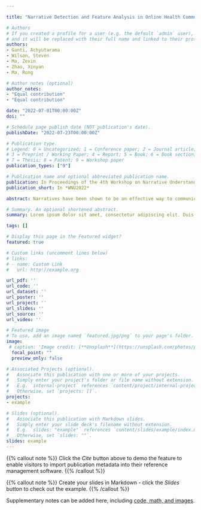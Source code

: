 ```yaml
---

title: "Narrative Detection and Feature Analysis in Online Health Communities"

# Authors
# If you created a profile for a user (e.g. the default `admin` user), write the username (folder name) here 
# and it will be replaced with their full name and linked to their profile.
authors:
- Ganti, Achyutarama
- Wilson, Steven
- Ma, Zexin
- Zhao, Xinyan
- Ma, Rong

# Author notes (optional)
author_notes:
- "Equal contribution"
- "Equal contribution"

date: "2022-07-01T00:00:00Z"
doi: ""

# Schedule page publish date (NOT publication's date).
publishDate: "2022-07-23T00:00:00Z"

# Publication type.
# Legend: 0 = Uncategorized; 1 = Conference paper; 2 = Journal article;
# 3 = Preprint / Working Paper; 4 = Report; 5 = Book; 6 = Book section;
# 7 = Thesis; 8 = Patent; 9 = Workshop paper
publication_types: ["9"]

# Publication name and optional abbreviated publication name.
publication: In Proceedings of the 4th Workshop on Narrative Understanding Jul 2022*
publication_short: In *WNU2022*

abstract: Narratives have been shown to be an effective way to communicate health risks and promote health behavior change, and given the growing amount of health information being shared on social media, it is crucial to study health-related narratives in social media. However, expert identification of a large number of narrative texts is a time consuming process, and larger scale studies on the use of narratives may be enabled through automatic text classification approaches. Prior work has demonstrated that automatic narrative detection is possible, but modern deep learning approaches have not been used for this task in the domain of online health communities. Therefore, in this paper, we explore the use of deep learning methods to automatically classify the presence of narratives in social media posts, finding that they outperform previously proposed approaches. We also find that in many cases, these models generalize well across posts from different health organizations. Finally, in order to better understand the increase in performance achieved by deep learning models, we use feature analysis techniques to explore the features that most contribute to narrative detection for posts in online health communities.

# Summary. An optional shortened abstract.
summary: Lorem ipsum dolor sit amet, consectetur adipiscing elit. Duis posuere tellus ac convallis placerat. Proin tincidunt magna sed ex sollicitudin condimentum.

tags: []

# Display this page in the Featured widget?
featured: true

# Custom links (uncomment lines below)
# links:
# - name: Custom Link
#   url: http://example.org

url_pdf: ''
url_code: ''
url_dataset: ''
url_poster: ''
url_project: ''
url_slides: ''
url_source: ''
url_video: ''

# Featured image
# To use, add an image named `featured.jpg/png` to your page's folder. 
image:
 # caption: 'Image credit: [**Unsplash**](https://unsplash.com/photos/pLCdAaMFLTE)'
  focal_point: ""
  preview_only: false

# Associated Projects (optional).
#   Associate this publication with one or more of your projects.
#   Simply enter your project's folder or file name without extension.
#   E.g. `internal-project` references `content/project/internal-project/index.md`.
#   Otherwise, set `projects: []`.
projects:
- example

# Slides (optional).
#   Associate this publication with Markdown slides.
#   Simply enter your slide deck's filename without extension.
#   E.g. `slides: "example"` references `content/slides/example/index.md`.
#   Otherwise, set `slides: ""`.
slides: example
---
```


{{% callout note %}}
Click the *Cite* button above to demo the feature to enable visitors to import publication metadata into their reference management software.
{{% /callout %}}

{{% callout note %}}
Create your slides in Markdown - click the *Slides* button to check out the example.
{{% /callout %}}

Supplementary notes can be added here, including [code, math, and images](https://wowchemy.com/docs/writing-markdown-latex/).
